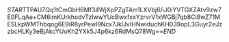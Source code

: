 $START$TPAU7Qq1tCmGbH6Mf34WjXpPZgT4m1LXVbj6/iJ0iYVTGXZAtv9zw7E0FLqAe+CM6imKUrkhodvTzlwwYUcBwxfxxYzrvrV1xWGBj7qb8Ci8wZ71MESLkpWMThbqog6E9iR8yrPewI9Ncx7JklJvIHNwiduchKH039opL3Guyr2eJzzbcHLKy3eBjAkcYUoKh2YXk5J4p6kz6RdMsQ78Wg==$END$
